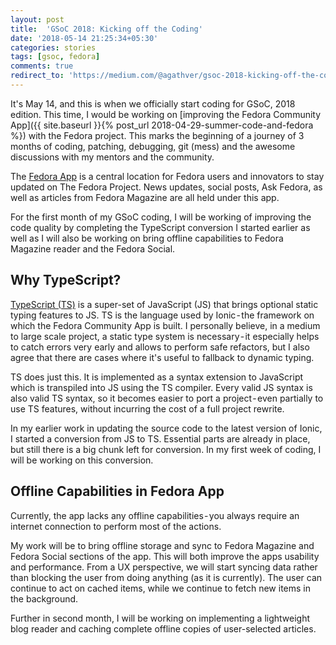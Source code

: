 ```yaml
---
layout: post
title:  'GSoC 2018: Kicking off the Coding'
date: '2018-05-14 21:25:34+05:30'
categories: stories
tags: [gsoc, fedora]
comments: true
redirect_to: 'https://medium.com/@agathver/gsoc-2018-kicking-off-the-coding-fc509c91e6e3'
---
```

It's May 14, and this is when we officially start coding for GSoC, 2018 edition. This time, I would be working on [improving the Fedora Community App]({{ site.baseurl }}{% post_url 2018-04-29-summer-code-and-fedora %}) with the Fedora project. This marks the beginning of a journey of 3 months of coding, patching, debugging, git (mess) and the awesome discussions with my mentors and the community.

The [Fedora App](https://pagure.io/Fedora-app) is a central location for Fedora users and innovators to stay updated on The Fedora Project. News updates, social posts, Ask Fedora, as well as articles from Fedora Magazine are all held under this app.

For the first month of my GSoC coding, I will be working of improving the code quality by completing the TypeScript conversion I started earlier as well as I will also be working on bring offline capabilities to Fedora Magazine reader and the Fedora Social.

## Why TypeScript?
[TypeScript (TS)](https://www.typescriptlang.org/)  is a super-set of JavaScript (JS) that brings optional static typing features to JS. TS is the language used by Ionic - the framework on which the Fedora Community App is built. I personally believe, in a medium to large scale project, a static type system is necessary - it especially helps to catch errors very early and allows to perform safe refactors, but I also agree that there are cases where it's useful to fallback to dynamic typing.

TS does just this. It is implemented as a syntax extension to JavaScript which is transpiled into JS using the TS compiler. Every valid JS syntax is also valid TS syntax, so it becomes easier to port a project - even partially to use TS features, without incurring the cost of a full project rewrite.

In my earlier work in updating the source code to the latest version of Ionic, I started a conversion from JS to TS. Essential parts are already in place, but still there is a big chunk left for conversion. In my first week of coding, I will be working on this conversion.

## Offline Capabilities in Fedora App
Currently, the app lacks any offline capabilities - you always require an internet connection to perform most of the actions.

My work will be to bring offline storage and sync to Fedora Magazine and Fedora Social sections of the app. This will both improve the apps usability and performance. From a UX perspective, we will start syncing data rather than blocking the user from doing anything (as it is currently). The user can continue to act on cached items, while we continue to fetch new items in the background.

Further in second month, I will be working on implementing a lightweight blog reader and caching complete offline copies of user-selected articles.
